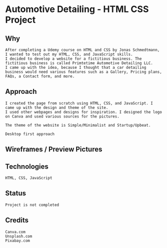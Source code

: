# Automotive Detailing - HTML CSS Project 


## Why 
    After completing a Udemy course on HTML and CSS by Jonas Schmedtmann, I wanted to test out my HTML, CSS, and JavaScript skills. 
    I decided to develop a website for a fictitious business. The fictitious business is called Primtetime Automotive Detailing LLC. 
    I came up with the idea, because I thought that a car detailing business would need various features such as a Gallery, Pricing plans, FAQs, a Contact form, and more. 

## Approach

    I created the page from scratch using HTML, CSS, and JavaScript. I came up with the design and theme of the site. 
    I used other webpages and designs for inspiration. I designed the logo on Canva and used various sources for the pictures. 

    The theme of the website is Simple/Minimalist and Startup/Upbeat. 
    
    Desktop first approach

## Wireframes / Preview Pictures

## Technologies 
    HTML, CSS, JavaScript

## Status
    Project is not completed

## Credits
    Canva.com
    Unsplash.com
    Pixabay.com
